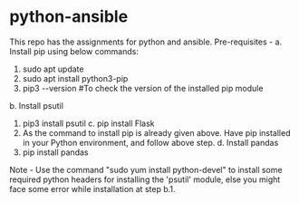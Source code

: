 # python-ansible
This repo has the assignments for python and ansible.
Pre-requisites - 
a. Install pip using below commands:
1. sudo apt update
2. sudo apt install python3-pip
3. pip3 --version #To check the version of the installed pip module

b. Install psutil
1. pip3 install psutil
c. pip install Flask
1. As the command to install pip is already given above. Have pip installed in your Python environment, and follow  above step.
d. Install pandas
1. pip install pandas

Note - Use the command "sudo yum install python-devel" to install some required python headers for installing the 'psutil' module, else you might face some error while installation at step b.1.

